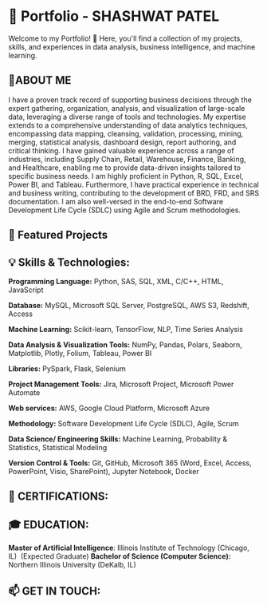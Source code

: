 # 💼 Portfolio - SHASHWAT PATEL

Welcome to my Portfolio! 🚀 Here, you'll find a collection of my projects, skills, and experiences in data analysis, business intelligence, and machine learning.


## 📌ABOUT ME
I have a proven track record of supporting business decisions through the expert gathering, organization, analysis, and visualization of large-scale data, leveraging a diverse range of tools and technologies. My expertise extends to a comprehensive understanding of data analytics techniques, encompassing data mapping, cleansing, validation, processing, mining, merging, statistical analysis, dashboard design, report authoring, and critical thinking. I have gained valuable experience across a range of industries, including Supply Chain, Retail, Warehouse, Finance, Banking, and Healthcare, enabling me to provide data-driven insights tailored to specific business needs. I am highly proficient in Python, R, SQL, Excel, Power BI, and Tableau. Furthermore, I have practical experience in technical and business writing, contributing to the development of BRD, FRD, and SRS documentation. I am also well-versed in the end-to-end Software Development Life Cycle (SDLC) using Agile and Scrum methodologies.

## 🚀 Featured Projects

## 💡 Skills & Technologies:
**Programming Language:** Python, SAS, SQL, XML, C/C++, HTML, JavaScript

**Database:** MySQL, Microsoft SQL Server, PostgreSQL, AWS S3, Redshift, Access

**Machine Learning:** Scikit-learn, TensorFlow, NLP, Time Series Analysis

**Data Analysis & Visualization Tools:** NumPy, Pandas, Polars, Seaborn, Matplotlib, Plotly, Folium, Tableau, Power BI

**Libraries:** PySpark, Flask, Selenium

**Project Management Tools:** Jira, Microsoft Project, Microsoft Power Automate

**Web services:** AWS, Google Cloud Platform, Microsoft Azure

**Methodology:**  Software Development Life Cycle (SDLC), Agile, Scrum

**Data Science/ Engineering Skills:** Machine Learning, Probability & Statistics, Statistical Modeling

**Version Control & Tools:** Git, GitHub, Microsoft 365 (Word, Excel, Access, PowerPoint, Visio, SharePoint), Jupyter Notebook, Docker




## 📜 CERTIFICATIONS:


## 🎓 EDUCATION:
**Master of Artificial Intelligence**: Illinois Institute of Technology (Chicago, IL) ​​​ (Expected Graduate)
**Bachelor of Science (Computer Science):** Northern Illinois University (DeKalb, IL) ​


## 📫 GET IN TOUCH:
